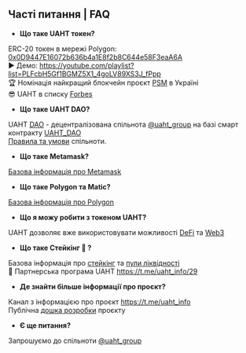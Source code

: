 ## Часті питання | FAQ
 
+ **Що таке UAHT токен?**

ERC-20 токен в мережі Polygon: [0x0D9447E16072b636b4a1E8f2b8C644e58F3eaA6A](https://polygonscan.com/token/0x0d9447e16072b636b4a1e8f2b8c644e58f3eaa6a)\
▶️ Демо: https://youtube.com/playlist?list=PLFcbH5Gf1BGMZ5X1_4goLV89XS3J_fPpp \
🏆 Номінація найкращий блокчейн проєкт [PSM](https://psm7.com/) в Україні \
😎 UAHT в списку [Forbes](https://www.forbes.com/digital-assets/assets/uaht.io-uaht/) 

+ **Що таке UAHT DAO?**

UAHT [DAO](https://academy.binance.com/uk/articles/decentralized-autonomous-organizations-daos-explained) - децентралізована спільнота [@uaht_group](https://t.me/uaht_group) на базі смарт контракту [UAHT_DAO](https://polygonscan.com/address/0x08b491bc7848c6af42c3882794a93d70c04e5816#code)\
[Правила та умови](https://github.com/starscrowding/UAHT#readme) спільноти.

+ **Що таке Metamask?**

[Базова інформація про Metamask](https://academy.binance.com/uk/articles/how-to-use-metamask)

+ **Що таке Polygon та Matic?**

[Базова інформація про Polygon](https://academy.binance.com/uk/articles/what-is-polygon-matic) 

+ **Що я можу робити з токеном UAHT?**

UAHT дозволяє вже використовувати можливості [DeFi](https://academy.binance.com/uk/articles/the-complete-beginners-guide-to-decentralized-finance-defi) та [Web3](https://academy.binance.com/uk/articles/web2-vs-web3-which-is-better) 

+ **Що таке Стейкінг 🌱 ?**

Базова інформація про [стейкінг](https://academy.binance.com/uk/articles/what-is-staking) та [пули ліквідності](https://academy.binance.com/uk/articles/what-are-liquidity-pools-in-defi) \
🤝 Партнерська програма UAHT https://t.me/uaht_info/29

+ **Де знайти більше інформації про проєкт?**

Канал з інформацією про проєкт https://t.me/uaht_info \
Публічна [дошка розробки](https://starscrowding.notion.site/starscrowding/UAHT-4a02f50e900d4f7f80d71c37a772edfe) проєкту

+ **Є ще питання?**

Запрошуємо до спільноти [@uaht_group](https://t.me/uaht_group)
